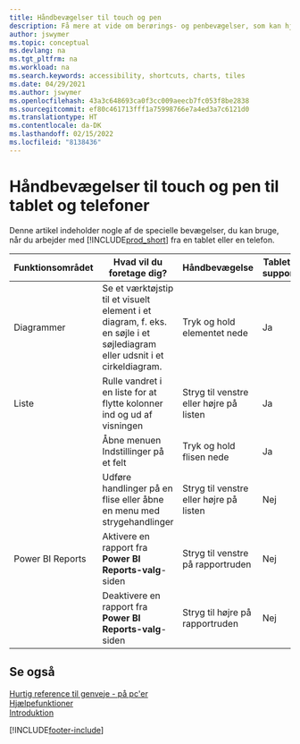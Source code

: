 ```yaml
---
title: Håndbevægelser til touch og pen
description: Få mere at vide om berørings- og penbevægelser, som kan hjælpe dig med at arbejde effektivt med dine data fra tablets og telefoner.
author: jswymer
ms.topic: conceptual
ms.devlang: na
ms.tgt_pltfrm: na
ms.workload: na
ms.search.keywords: accessibility, shortcuts, charts, tiles
ms.date: 04/29/2021
ms.author: jswymer
ms.openlocfilehash: 43a3c648693ca0f3cc009aeecb7fc053f8be2838
ms.sourcegitcommit: ef80c461713fff1a75998766e7a4ed3a7c6121d0
ms.translationtype: HT
ms.contentlocale: da-DK
ms.lasthandoff: 02/15/2022
ms.locfileid: "8138436"
---
```

# <a name="touch-and-pen-gestures-for-tablet-and-phones"></a>Håndbevægelser til touch og pen til tablet og telefoner 

Denne artikel indeholder nogle af de specielle bevægelser, du kan bruge, når du arbejder med [!INCLUDE[prod_short](includes/prod_short.md)] fra en tablet eller en telefon.

|Funktionsområdet|Hvad vil du foretage dig?|Håndbevægelse|Tablet-support|Telefonsupport|
|------------|----------------------|-------|--------------|-------------|
|Diagrammer|Se et værktøjstip til et visuelt element i et diagram, f. eks. en søjle i et søjlediagram eller udsnit i et cirkeldiagram.|Tryk og hold elementet nede|Ja|Ja|
|Liste|Rulle vandret i en liste for at flytte kolonner ind og ud af visningen|Stryg til venstre eller højre på listen|Ja|Nej|
||Åbne menuen Indstillinger på et felt|Tryk og hold flisen nede|Ja|Ja|
||Udføre handlinger på en flise eller åbne en menu med strygehandlinger |Stryg til venstre eller højre på listen|Nej|Ja|
|Power BI Reports|Aktivere en rapport fra **Power BI Reports-valg**-siden |Stryg til venstre på rapportruden|Nej|Ja|
||Deaktivere en rapport fra **Power BI Reports-valg**-siden |Stryg til højre på rapportruden|Nej|Ja|

<!-- ## Charts

Business Central built-in charts display useful information about business data and KPIs. You can get additional information about the data by using the tooltips that are available on top of the data. To access a tooltip, tap and hold or hover over the data.

-->

## <a name="see-also"></a>Se også

[Hurtig reference til genveje - på pc'er](keyboard-shortcuts-cheatsheet.md)  
[Hjælpefunktioner](ui-accessibility.md)  
[Introduktion](product-get-started.md)  

[!INCLUDE[footer-include](includes/footer-banner.md)]
